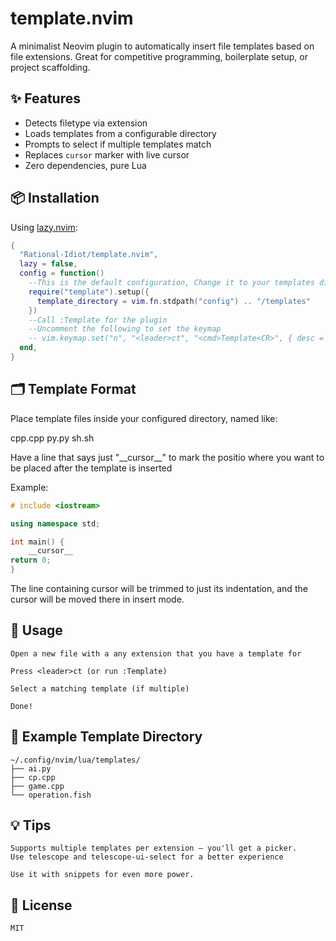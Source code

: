 # template.nvim

A minimalist Neovim plugin to automatically insert file templates based on file extensions. Great for competitive programming, boilerplate setup, or project scaffolding.

## ✨ Features

- Detects filetype via extension
- Loads templates from a configurable directory
- Prompts to select if multiple templates match
- Replaces `cursor` marker with live cursor
- Zero dependencies, pure Lua

## 📦 Installation

Using [lazy.nvim](https://github.com/folke/lazy.nvim):

```lua
{
  "Rational-Idiot/template.nvim",
  lazy = false,
  config = function()
    --This is the default configuration, Change it to your templates directory
    require("template").setup({
      template_directory = vim.fn.stdpath("config") .. "/templates"
    })
    --Call :Template for the plugin
    --Uncomment the following to set the keymap
    -- vim.keymap.set("n", "<leader>ct", "<cmd>Template<CR>", { desc = "Insert file template" })
  end,
}
```

## 🗂️ Template Format

Place template files inside your configured directory, named like:

cpp.cpp
py.py
sh.sh

Have a line that says just "\_\_cursor\_\_" to mark the positio where you want to be placed after the template is inserted

Example:

```cpp
# include <iostream>

using namespace std;

int main() {
    __cursor__
return 0;
}
```

The line containing cursor will be trimmed to just its indentation, and the cursor will be moved there in insert mode.

## 🚀 Usage

    Open a new file with a any extension that you have a template for

    Press <leader>ct (or run :Template)

    Select a matching template (if multiple)

    Done!

## 📁 Example Template Directory
```plaintext
~/.config/nvim/lua/templates/
├── ai.py
├── cp.cpp
├── game.cpp
└── operation.fish
```
## 💡 Tips

    Supports multiple templates per extension — you'll get a picker.
    Use telescope and telescope-ui-select for a better experience

    Use it with snippets for even more power.

## 📜 License

    MIT
